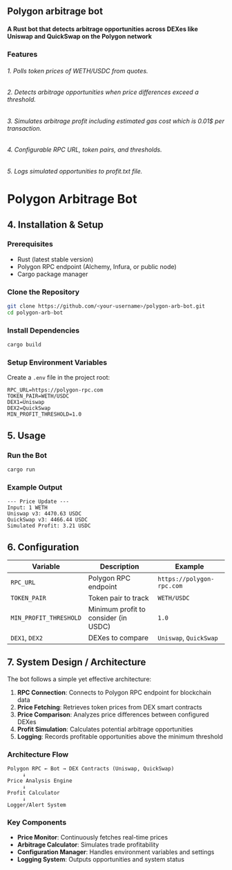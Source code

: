 ## Polygon arbitrage bot

#### A Rust bot that detects arbitrage opportunities across DEXes like Uniswap and QuickSwap on the Polygon network

### Features
###### 1. Polls token prices of WETH/USDC from quotes.
###### 2. Detects arbitrage opportunities when price differences exceed a threshold.
###### 3. Simulates arbitrage profit including estimated gas cost which is 0.01$ per transaction.
###### 4. Configurable RPC URL, token pairs, and thresholds.
###### 5. Logs simulated opportunities to profit.txt file.

# Polygon Arbitrage Bot

## 4. Installation & Setup

### Prerequisites
- Rust (latest stable version)
- Polygon RPC endpoint (Alchemy, Infura, or public node)
- Cargo package manager

### Clone the Repository
```bash
git clone https://github.com/<your-username>/polygon-arb-bot.git
cd polygon-arb-bot
```

### Install Dependencies
```bash
cargo build
```

### Setup Environment Variables
Create a `.env` file in the project root:

```env
RPC_URL=https://polygon-rpc.com
TOKEN_PAIR=WETH/USDC
DEX1=Uniswap
DEX2=QuickSwap
MIN_PROFIT_THRESHOLD=1.0
```

## 5. Usage

### Run the Bot
```bash
cargo run
```

### Example Output
```
--- Price Update ---
Input: 1 WETH
Uniswap v3: 4470.63 USDC
QuickSwap v3: 4466.44 USDC
Simulated Profit: 3.21 USDC
```

## 6. Configuration

| Variable | Description | Example |
|----------|-------------|---------|
| `RPC_URL` | Polygon RPC endpoint | `https://polygon-rpc.com` |
| `TOKEN_PAIR` | Token pair to track | `WETH/USDC` |
| `MIN_PROFIT_THRESHOLD` | Minimum profit to consider (in USDC) | `1.0` |
| `DEX1`, `DEX2` | DEXes to compare | `Uniswap`, `QuickSwap` |

## 7. System Design / Architecture

The bot follows a simple yet effective architecture:

1. **RPC Connection**: Connects to Polygon RPC endpoint for blockchain data
2. **Price Fetching**: Retrieves token prices from DEX smart contracts
3. **Price Comparison**: Analyzes price differences between configured DEXes
4. **Profit Simulation**: Calculates potential arbitrage opportunities
5. **Logging**: Records profitable opportunities above the minimum threshold

### Architecture Flow
```
Polygon RPC ← Bot → DEX Contracts (Uniswap, QuickSwap)
     ↓
Price Analysis Engine
     ↓
Profit Calculator
     ↓
Logger/Alert System
```

### Key Components
- **Price Monitor**: Continuously fetches real-time prices
- **Arbitrage Calculator**: Simulates trade profitability
- **Configuration Manager**: Handles environment variables and settings
- **Logging System**: Outputs opportunities and system status




